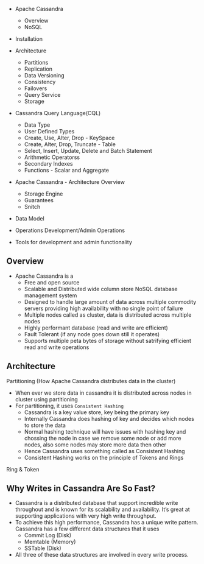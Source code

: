 - Apache Cassandra
  - Overview
  - NoSQL

- Installation
- Architecture
  - Partitions
  - Replication
  - Data Versioning
  - Consistency
  - Failovers
  - Query Service
  - Storage
 
- Cassandra Query Language(CQL)
  - Data Type
  - User Defined Types
  - Create, Use, Alter, Drop - KeySpace
  - Create, Alter, Drop, Truncate - Table
  - Select, Insert, Update, Delete and Batch Statement
  - Arithmetic Operatorss
  - Secondary Indexes
  - Functions - Scalar and Aggregate
- Apache Cassandra - Architecture Overview
  - Storage Engine
  - Guarantees
  - Snitch
- Data Model
- Operations Development/Admin Operations
- Tools for development and admin functionality



## Overview
- Apache Cassandra is a 
  - Free and open source 
  - Scalable and Distributed wide column store NoSQL database management system 
  - Designed to handle large amount of data across multiple commodity servers providing high availability with no single point of failure
  - Multiple nodes called as cluster, data is distributed across multiple nodes
  - Highly performant database (read and write are efficient)
  - Fault Tolerant (if any node goes down still it operates)
  - Supports multiple peta bytes of storage without satrifying efficient read and write operations

## Architecture
Partitioning (How Apache Cassandra distributes data in the cluster)
- When ever we store data in cassandra it is distributed across nodes in cluster using partitioning
- For partitioning, it uses `Consistent Hashing`
  - Cassandra is a key value store, key being the primary key
  - Internally Cassandra does hashing of key and decides which nodes to store the data
  - Normal hashing technique will have issues with hashing key and chossing the node in case we remove some node or add more nodes, also some nodes may store more data then other
  - Hence Cassandra uses something called as Consistent Hashing
  - Consistent Hashing works on the principle of Tokens and Rings


Ring & Token



## Why Writes in Cassandra Are So Fast?
- Cassandra is a distributed database that support incredible write throughout and is known for its scalability and availability. It’s great at supporting applications with very high write throughput.
- To achieve this high performance, Cassandra has a unique write pattern. Cassandra has a few different data structures that it uses
  - Commit Log (Disk)
  - Memtable (Memory)
  - SSTable (Disk)
- All three of these data structures are involved in every write process.


